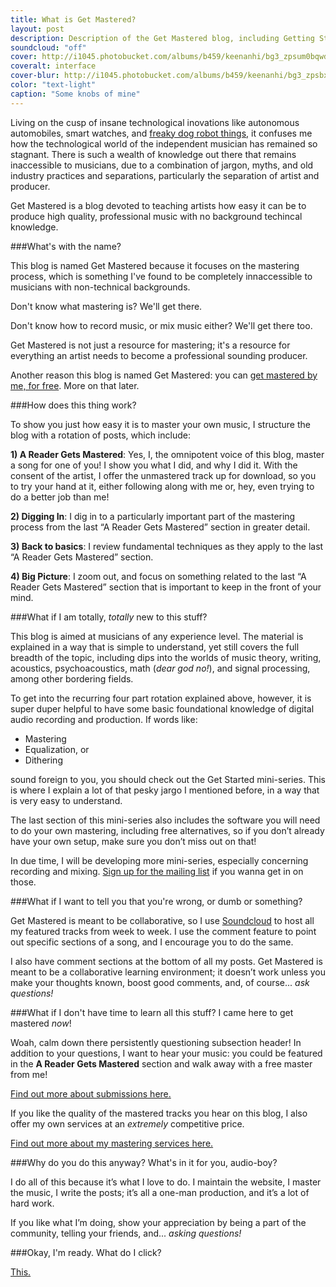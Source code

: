 ```yaml
---
title: What is Get Mastered?
layout: post
description: Description of the Get Mastered blog, including Getting Started mini-series, commenting, and submissions
soundcloud: "off"
cover: http://i1045.photobucket.com/albums/b459/keenanhi/bg3_zpsum0bqwdt.jpg
coveralt: interface
cover-blur: http://i1045.photobucket.com/albums/b459/keenanhi/bg3_zpsbxllc2tb.jpg
color: "text-light"
caption: "Some knobs of mine"
---
```


Living on the cusp of insane technological inovations like autonomous automobiles, smart watches, and [freaky dog robot things](https://www.youtube.com/watch?v=M8YjvHYbZ9w), it confuses me how the technological world of the independent musician has remained so stagnant. There is such a wealth of knowledge out there that remains inaccessible to musicians, due to a combination of jargon, myths, and old industry practices and separations, particularly the separation of artist and producer.

Get Mastered is a blog devoted to teaching artists how easy it can be to produce high quality, professional music with no background techincal knowledge.

###What's with the name?

This blog is named Get Mastered because it focuses on the mastering process, which is something I've found to be completely innaccessible to musicians with non-technical backgrounds. 

Don't know what mastering is? We'll get there. 

Don't know how to record music, or mix music either? We'll get there too. 

Get Mastered is not just a resource for mastering; it's a resource for everything an artist needs to become a professional sounding producer.

Another reason this blog is named Get Mastered: you can [get mastered by me, for free](/#get_mastered). More on that later.

###How does this thing work?

To show you just how easy it is to master your own music, I structure the blog with a rotation of posts, which include:

**1) A Reader Gets Mastered**: Yes, I, the omnipotent voice of this blog, master a song for one of you! I show you what I did, and why I did it. With the consent of the artist, I offer the unmastered track up for download, so you to try your hand at it, either following along with me or, hey, even trying to do a better job than me!

**2) Digging In**: I dig in to a particularly important part of the mastering process from the last “A Reader Gets Mastered” section in greater detail.

**3) Back to basics**: I review fundamental techniques as they apply to the last “A Reader Gets Mastered” section.

**4) Big Picture**: I zoom out, and focus on something related to the last “A Reader Gets Mastered” section that is important to keep in the front of your mind.

###What if I am totally, *totally* new to this stuff?

This blog is aimed at musicians of any experience level. The material is explained in a way that is simple to understand, yet still covers the full breadth of the topic, including dips into the worlds of music theory, writing, acoustics, psychoacoustics, math (*dear god no!*), and signal processing, among other bordering fields.  

To get into the recurring four part rotation explained above, however, it is super duper helpful to have some basic foundational knowledge of digital audio recording and production. If words like:

- Mastering
- Equalization, or
- Dithering

sound foreign to you, you should check out the Get Started mini-series. This is where I explain a lot of that pesky jargo I mentioned before, in a way that is very easy to understand.

The last section of this mini-series also includes the software you will need to do your own mastering, including free alternatives, so if you don’t already have your own setup, make sure you don’t miss out on that!

In due time, I will be developing more mini-series, especially concerning recording and mixing. [Sign up for the mailing list](/#mailing_list) if you wanna get in on those.

###What if I want to tell you that you're wrong, or dumb or something?

Get Mastered is meant to be collaborative, so I use [Soundcloud](www.soundcloud.com/) to host all my featured tracks from week to week. I use the comment feature to point out specific sections of a song, and I encourage you to do the same. 

I also have comment sections at the bottom of all my posts. Get Mastered is meant to be a collaborative learning environment; it doesn’t work unless you make your thoughts known, boost good comments, and, of course... *ask questions!*

###What if I don't have time to learn all this stuff? I came here to get mastered *now*!

Woah, calm down there persistently questioning subsection header! In addition to your questions, I want to hear your music: you could be featured in the **A Reader Gets Mastered** section and walk away with a free master from me! 

[Find out more about submissions here.](/#submissions)

If you like the quality of the mastered tracks you hear on this blog, I also offer my own services at an *extremely* competitive price.

[Find out more about my mastering services here.](/mastering-services)

###Why do you do this anyway? What's in it for you, audio-boy?

I do all of this because it’s what I love to do. I maintain the website, I master the music, I write the posts; it’s all a one-man production, and it’s a lot of hard work. 

If you like what I’m doing, show your appreciation by being a part of the community, telling your friends, and...  *asking questions!*

###Okay, I'm ready. What do I click?

[This.](/blog/)
